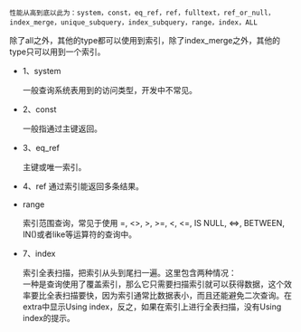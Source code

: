 ```
性能从高到底以此为：system，const，eq_ref，ref，fulltext，ref_or_null，index_merge，unique_subquery，index_subquery，range，index，ALL
```

除了all之外，其他的type都可以使用到索引，除了index_merge之外，其他的type只可以用到一个索引。

- 1、system

	一般查询系统表用到的访问类型，开发中不常见。

- 2、const

	一般指通过主键返回。

- 3、eq_ref

	主键或唯一索引。

- 4、ref
    通过索引能返回多条结果。

- range

	索引范围查询，常见于使用 =, <>, >, >=, <, <=, IS NULL, <=>, BETWEEN, IN()或者like等运算符的查询中。

- 7、index

	索引全表扫描，把索引从头到尾扫一遍。这里包含两种情况：  
一种是查询使用了覆盖索引，那么它只需要扫描索引就可以获得数据，这个效率要比全表扫描要快，因为索引通常比数据表小，而且还能避免二次查询。在extra中显示Using index，反之，如果在索引上进行全表扫描，没有Using index的提示。

